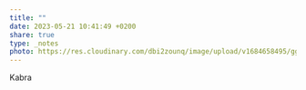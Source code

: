```yaml
---
title: ""
date: 2023-05-21 10:41:49 +0200
share: true
type: _notes
photo: https://res.cloudinary.com/dbi2zounq/image/upload/v1684658495/ggirt5jkln8lwplnjju5.jpg
---
```

Kabra 

